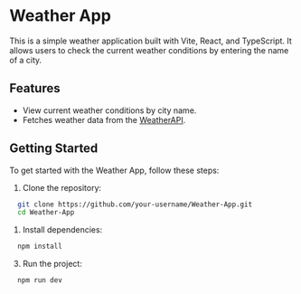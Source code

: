 # Weather App

This is a simple weather application built with Vite, React, and TypeScript. It allows users to check the current weather conditions by entering the name of a city.

## Features

- View current weather conditions by city name.
- Fetches weather data from the [WeatherAPI](https://www.weatherapi.com/).

## Getting Started

To get started with the Weather App, follow these steps:

1. Clone the repository:

```bash
  git clone https://github.com/your-username/Weather-App.git
  cd Weather-App
```

1. Install dependencies:

```bash
  npm install
```

3. Run the project:

```bash
  npm run dev
```
